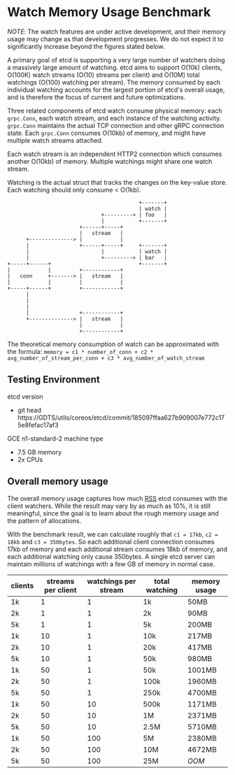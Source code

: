 # Watch Memory Usage Benchmark

*NOTE*: The watch features are under active development, and their memory usage may change as that development progresses. We do not expect it to significantly increase beyond the figures stated below.

A primary goal of etcd is supporting a very large number of watchers doing a massively large amount of watching. etcd aims to support O(10k) clients, O(100K) watch streams (O(10) streams per client) and O(10M) total watchings (O(100) watching per stream). The memory consumed by each individual watching accounts for the largest portion of etcd's overall usage, and is therefore the focus of current and future optimizations.


Three related components of etcd watch consume physical memory: each `grpc.Conn`, each watch stream, and each instance of the watching activity. `grpc.Conn` maintains the actual TCP connection and other gRPC connection state. Each `grpc.Conn` consumes O(10kb) of memory, and might have multiple watch streams attached. 

Each watch stream is an independent HTTP2 connection which consumes another O(10kb) of memory. 
Multiple watchings might share one watch stream. 

Watching is the actual struct that tracks the changes on the key-value store. Each watching should only consume < O(1kb).

```
                                          +-------+
                                          | watch |
                              +---------> | foo   |
                              |           +-------+
                       +------+-----+
                       |   stream   |
      +--------------> |            |
      |                +------+-----+     +-------+
      |                       |           | watch |
      |                       +---------> | bar   |
+-----+------+                            +-------+
|            |         +------------+
|   conn     +-------> |   stream   |
|            |         |            |
+-----+------+         +------------+
      |
      |
      |
      |                +------------+
      +--------------> |   stream   |
                       |            |
                       +------------+
```

The theoretical memory consumption of watch can be approximated with the formula:
`memory = c1 * number_of_conn + c2 * avg_number_of_stream_per_conn + c3 * avg_number_of_watch_stream`

## Testing Environment

etcd version
- git head https://GDTS/utils/coreos/etcd/commit/185097ffaa627b909007e772c175e8fefac17af3

GCE n1-standard-2 machine type
- 7.5 GB memory
- 2x CPUs

## Overall memory usage

The overall memory usage captures how much [RSS][rss] etcd consumes with the client watchers. While the result may vary by as much as 10%, it is still meaningful, since the goal is to learn about the rough memory usage and the pattern of allocations.

With the benchmark result, we can calculate roughly that `c1 = 17kb`, `c2 = 18kb` and `c3 = 350bytes`. So each additional client connection consumes 17kb of memory and each additional stream consumes 18kb of memory, and each additional watching only cause 350bytes. A single etcd server can maintain millions of watchings with a few GB of memory in normal case.


| clients | streams per client | watchings per stream | total watching | memory usage |
|---------|---------|-----------|----------------|--------------|
| 1k |  1 |   1 |   1k |   50MB |
| 2k |  1 |   1 |   2k |   90MB |
| 5k |  1 |   1 |   5k |  200MB |
| 1k | 10 |   1 |  10k |  217MB |
| 2k | 10 |   1 |  20k |  417MB |
| 5k | 10 |   1 |  50k |  980MB |
| 1k | 50 |   1 |  50k | 1001MB |
| 2k | 50 |   1 | 100k | 1960MB |
| 5k | 50 |   1 | 250k | 4700MB |
| 1k | 50 |  10 | 500k | 1171MB |
| 2k | 50 |  10 |   1M | 2371MB |
| 5k | 50 |  10 | 2.5M | 5710MB |
| 1k | 50 | 100 |   5M | 2380MB |
| 2k | 50 | 100 |  10M | 4672MB |
| 5k | 50 | 100 |  25M |  *OOM* |

[rss]: https://en.wikipedia.org/wiki/Resident_set_size
